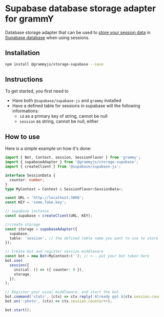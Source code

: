 # Supabase database storage adapter for grammY

Database storage adapter that can be used to [store your session data](https://grammy.dev/plugins/session.html) in [Supabase database](https://supabase.io/docs/guides/database) when using sessions.

## Installation

```bash
npm install @grammyjs/storage-supabase --save
```

## Instructions

To get started, you first need to

- Have both `@supabase/supabase-js` and `grammy` installed
- Have a defined table for sessions in supabase will the following informations:
  - `id` as a primary key of string, cannot be null
  - `session` as string, cannot be null, either

## How to use

Here is a simple example on how it's done:

```ts
import { Bot, Context, session, SessionFlavor } from 'grammy';
import { supabaseAdapter } from '@grammyjs/storage-supabase';
import { createClient } from '@supabase/supabase-js';

interface SessionData {
  counter: number;
}
type MyContext = Context & SessionFlavor<SessionData>;

const URL = 'http://localhost:3000';
const KEY = 'some.fake.key';

// supabase instance
const supabase = createClient(URL, KEY);

//create storage
const storage = supabaseAdapter({
  supabase,
  table: 'session', // the defined table name you want to use to store your session
});

// Create bot and register session middleware
const bot = new Bot<MyContext>(''); // <-- put your bot token here
bot.use(
  session({
    initial: () => ({ counter: 0 }),
    storage,
  }),
);

// Register your usual middleware, and start the bot
bot.command('stats', (ctx) => ctx.reply(`Already got ${ctx.session.counter} photos!`));
bot.on(':photo', (ctx) => ctx.session.counter++);

bot.start();
```
